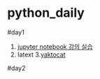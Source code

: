 # python_daily

#day1

1. [jupyter notebook 강의 실습](1-01JupyterNotebook.ipynb)
2. latext
3.[yaktocat](yaktocat.png)

#day2
